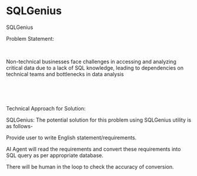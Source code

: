 # SQLGenius
SQLGenius

Problem Statement: ​

​

Non-technical businesses face challenges in accessing and analyzing critical data due to a lack of SQL knowledge, leading to dependencies on technical teams and bottlenecks in data analysis​

​

​

Technical Approach for Solution:​

​SQLGenius: The potential solution for this problem using SQLGenius utility is  as follows-​

Provide user to write English statement/requirements.​

​AI Agent will read the requirements and convert these requirements into SQL query as per appropriate database.​

​There will be human in the loop to check the accuracy of conversion.​

​
